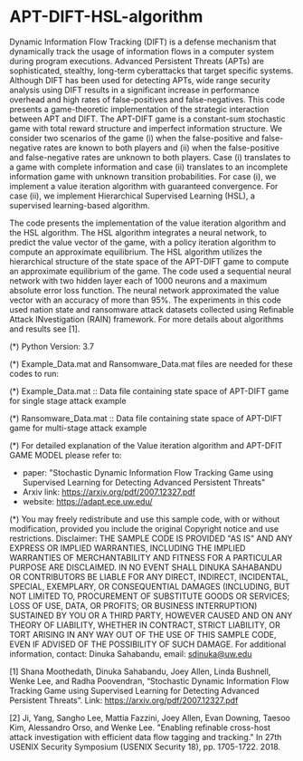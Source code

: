 # APT-DIFT-HSL-algorithm
Dynamic Information Flow Tracking (DIFT) is a defense mechanism that dynamically track the usage of information flows in a computer system during program executions. Advanced Persistent Threats (APTs) are sophisticated, stealthy, long-term cyberattacks that target specific systems. Although DIFT has been used for detecting APTs, wide range security analysis using DIFT results in a significant increase in performance overhead and high rates of false-positives and false-negatives. This code presents a game-theoretic implementation of the strategic interaction between APT and DIFT. The APT-DIFT game is a constant-sum stochastic game with total reward structure and imperfect information structure. We consider two scenarios of the game (i) when the false-positive and false-negative rates are known to both players and (ii) when the false-positive and false-negative rates are unknown to both players. Case (i) translates to a game with complete information and case (ii) translates to an incomplete information game with unknown transition probabilities. For case (i), we implement a value iteration algorithm with guaranteed convergence. For case (ii), we implement Hierarchical Supervised Learning (HSL), a supervised learning-based algorithm. 

The code presents the implementation of the value iteration algorithm and the HSL algorithm. The HSL algorithm integrates a neural network, to predict the value vector of the game, with a policy iteration algorithm to compute an approximate equilibrium. The HSL algorithm utilizes the hierarchical structure of the state space of the APT-DIFT game to compute an approximate equilibrium of the game. The code used a sequential neural network   with two hidden layer each of 1000 neurons and a maximum absolute error loss function. The neural network approximated the value vector with an accuracy of more than 95%. The experiments in this code used nation state and ransomware attack datasets collected using Refinable Attack INvestigation (RAIN) framework. For more details about algorithms and results see [1].

(*) Python Version: 3.7

(*) Example_Data.mat and Ransomware_Data.mat files are needed for these codes to run:

(*) Example_Data.mat :: Data file containing state space of APT-DIFT game for single stage attack example

(*) Ransomware_Data.mat :: Data file containing state space of APT-DIFT game for multi-stage attack example

(*) For detailed explanation of the Value iteration algorithm and APT-DFIT GAME MODEL please refer to:
 - paper: "Stochastic Dynamic Information Flow Tracking Game using Supervised Learning for Detecting Advanced Persistent Threats"
 - Arxiv link: https://arxiv.org/pdf/2007.12327.pdf
 - website: https://adapt.ece.uw.edu/
 
(*) You may freely redistribute and use this sample code, with or without modification, provided you include the original Copyright notice and use restrictions.
Disclaimer: THE SAMPLE CODE IS PROVIDED "AS IS" AND ANY EXPRESS OR IMPLIED WARRANTIES, INCLUDING THE IMPLIED WARRANTIES OF MERCHANTABILITY AND FITNESS FOR A PARTICULAR PURPOSE ARE DISCLAIMED. IN NO EVENT SHALL DINUKA SAHABANDU OR CONTRIBUTORS BE LIABLE FOR ANY DIRECT, INDIRECT, INCIDENTAL, SPECIAL, EXEMPLARY, OR CONSEQUENTIAL DAMAGES (INCLUDING, BUT NOT LIMITED TO, PROCUREMENT OF SUBSTITUTE GOODS OR SERVICES; LOSS OF USE, DATA, OR PROFITS; OR BUSINESS INTERRUPTION) SUSTAINED BY YOU OR A THIRD PARTY, HOWEVER CAUSED AND ON ANY THEORY OF LIABILITY, WHETHER IN CONTRACT, STRICT LIABILITY, OR TORT ARISING IN ANY WAY OUT OF THE USE OF THIS SAMPLE CODE, EVEN IF ADVISED OF THE POSSIBILITY OF SUCH DAMAGE.
For additional information, contact: Dinuka Sahabandu, email: sdinuka@uw.edu

[1] Shana Moothedath, Dinuka Sahabandu, Joey Allen, Linda Bushnell, Wenke Lee, and Radha Poovendran, “Stochastic Dynamic Information Flow Tracking Game using Supervised Learning for Detecting Advanced Persistent Threats”. Link: https://arxiv.org/pdf/2007.12327.pdf

[2] Ji, Yang, Sangho Lee, Mattia Fazzini, Joey Allen, Evan Downing, Taesoo Kim, Alessandro Orso, and Wenke Lee. "Enabling refinable cross-host attack investigation with efficient data flow tagging and tracking." In 27th USENIX Security Symposium (USENIX Security 18), pp. 1705-1722. 2018.

